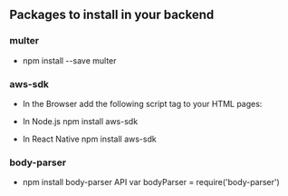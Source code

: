 ## Packages to install in your backend

### multer

- npm install --save multer

### aws-sdk

- In the Browser
add the following script tag to your HTML pages:
<script src="https://sdk.amazonaws.com/js/aws-sdk-2.849.0.min.js"></script>

- In Node.js
  npm install aws-sdk

- In React Native
  npm install aws-sdk

### body-parser

- npm install body-parser
  API
  var bodyParser = require('body-parser')
